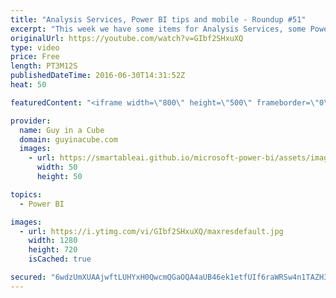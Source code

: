 ```yaml
---
title: "Analysis Services, Power BI tips and mobile - Roundup #51"
excerpt: "This week we have some items for Analysis Services, some Power BI tips and a mobile update.  SSAS Tabular Model Development Using Power BI Desktop (@Eno1978) https://www.concurrency.com/blog/june-2016/ssas-tabular-model-development-using-power-bi-desk  5 MORE POWER BI TIPS (@sqldusty) https://sqldusty.com/2016/06/29/5-more-power-bi-tips/"
originalUrl: https://youtube.com/watch?v=GIbf2SHxuXQ
type: video
price: Free
length: PT3M12S
publishedDateTime: 2016-06-30T14:31:52Z
heat: 50

featuredContent: "<iframe width=\"800\" height=\"500\" frameborder=\"0\" src=\"https://www.youtube.com/embed/GIbf2SHxuXQ\" allow=\"accelerometer; autoplay; encrypted-media; gyroscope; picture-in-picture\" allowfullscreen></iframe>"

provider:
  name: Guy in a Cube
  domain: guyinacube.com
  images:
    - url: https://smartableai.github.io/microsoft-power-bi/assets/images/organizations/guyinacube.com-50x50.jpg
      width: 50
      height: 50

topics:
  - Power BI

images:
  - url: https://i.ytimg.com/vi/GIbf2SHxuXQ/maxresdefault.jpg
    width: 1280
    height: 720
    isCached: true

secured: "6wdzUmXUAAjwftLUHYxH0QwcmQGaOQA4aUB46ek1etfUIf6raWRSw4n1TAZH3t5Z6xp+bI+Sko9mc5FBeorNcJ/lfTiEhWM/l5elj9SsCusU9tUdzx3Btjx/X4Nk/uJBIE0aLjG7FoBeV3TpNo2BN7VjPahXqSZXmxif9B6o8qFMmlhDbaF1uJ5KdoF/ML1LyZlWTuhbycrEM42WPNec9U8veYFZN6g6qmES2HcbJtCl2yQxtR9tF9DGOz0U/2yfbi0xlLgy0fojXTsou6MiAogx+V+rhymj9KnX0Ygkgjo49GAmmcaTsFLIBGK8XwkUmKx6soykQRu3Qgj0IM/B35hkRc+vyk+ugCBNAxf2h02966G6zmXj2gtLDEzLJGQOGHUcQuZL0HJkzhul5WL005jooQzuVmu82BgdiImokys=;HtlIMHYQYBy7EYHbnNM5kw=="
---
```


